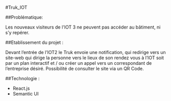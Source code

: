 
#Truk_IOT

##Problématique: 

Les nouveaux visiteurs de l'IOT 3 ne peuvent pas accéder au bâtiment, ni s’y repérer.


##Etablissement du projet :

Devant l’entrée de l’IOT2 le Truk envoie une notification, qui redirige vers un site-web qui dirige la personne vers le lieux de son rendez vous à l’IOT soit par un plan interactif et / ou créer  un appel vers un correspondant de l’entreprise désiré.
Possibilité de consulter le site via un QR Code.


##Technologie :

- React.js
- Semantic UI

